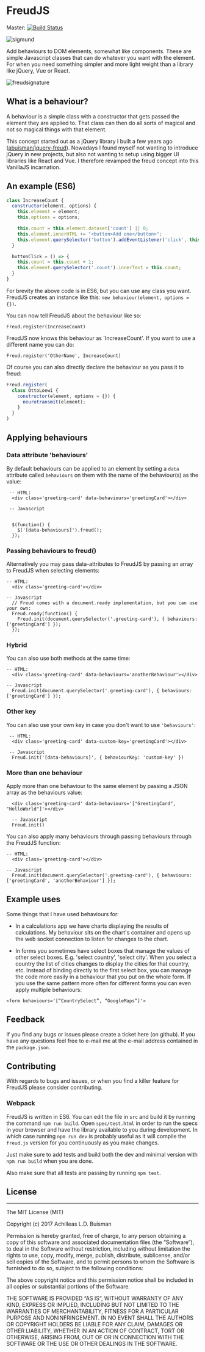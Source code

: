 # FreudJS

Master: [![Build Status](https://travis-ci.org/abuisman/freudjs.svg?branch=master)](https://travis-ci.org/abuisman/freudjs)

![sigmund](https://cloud.githubusercontent.com/assets/27729/9395534/56b81cd0-478f-11e5-9543-7d0afaa5a855.jpg)

Add behaviours to DOM elements, somewhat like components. These are simple Javascript classes that can do whatever you want with the element. For when you need something simpler and more light weight than a library like jQuery, Vue or React.

![freudsignature](https://cloud.githubusercontent.com/assets/27729/9395535/56b9558c-478f-11e5-8994-788cbffadfe5.png)

## What is a behaviour?

A behaviour is a simple class with a constructor that gets passed the element they are applied to. That class can then do all sorts of magical and not so magical things with that element.

This concept started out as a jQuery library I built a few years ago ([abuisman/jquery-freud](https://github.com/abuisman/jquery-freud/)). Nowadays I found myself not wanting to introduce jQuery in new projects, but also not wanting to setup using bigger UI libraries like React and Vue. I therefore revamped the freud concept into this VanillaJS incarnation.

## An example (ES6)

```js
class IncreaseCount {
  constructor(element, options) {
    this.element = element;
    this.options = options;

    this.count = this.element.dataset['count'] || 0;
    this.element.innerHTML += "<button>Add one</button>";
    this.element.querySelector('button').addEventListener('click', this.buttonClick);
  }

  buttonClick = () => {
    this.count = this.count + 1;
    this.element.querySelector('.count').innerText = this.count;
  }
}
```

For brevity the above code is in ES6, but you can use any class you want. FreudJS creates an instance like this: `new behaviour(element, options = {})`.

You can now tell FreudJS about the behaviour like so:

`Freud.register(IncreaseCount)`

FreudJS now knows this behaviour as 'IncreaseCount'. If you want to use a different name you can do:

`Freud.register('OtherName', IncreaseCount)`

Of course you can also directly declare the behaviour as you pass it to freud:

```js
Freud.register(
  class OttoLoewi {
    constructor(element, options = {}) {
      neurotransmit(element);
    }
  }
)
```

## Applying behaviours

### Data attribute 'behaviours'

By default behaviours can be applied to an element by setting a `data` attribute called `behaviours` on them with the name of the behaviour(s) as the value:

````
 -- HTML:
  <div class='greeting-card' data-behaviours='greetingCard'></div>

 -- Javascript


  $(function() {
    $('[data-behaviours]').freud();
  });
````

### Passing behaviours to freud()

Alternatively you may pass data-attributes to FreudJS by passing an array to FreudJS when selecting elements:

````
-- HTML:
  <div class='greeting-card'></div>

-- Javascript
  // Freud comes with a document.ready implementation, but you can use your own:
  Freud.ready(function() {
    Freud.init(document.querySelector('.greeting-card'), { behaviours: ['greetingCard'] });
  });
````

### Hybrid

You can also use both methods at the same time:

````
-- HTML:
  <div class='greeting-card' data-behaviours='anotherBehaviour'></div>

-- Javascript
  Freud.init(document.querySelector('.greeting-card'), { behaviours: ['greetingCard'] });
````

### Other key

You can also use your own key in case you don't want to use `'behaviours'`:

````
 -- HTML:
  <div class='greeting-card' data-custom-key='greetingCard'></div>

 -- Javascript
  Freud.init('[data-behaviours]', { behaviourKey: 'custom-key' })
````

### More than one behaviour

Apply more than one behaviour to the same element by passing a JSON array as the behaviours value:

````
  <div class='greeting-card' data-behaviours='["GreetingCard", "HelloWorld"]'></div>

  -- Javascript
  Freud.init()
````

You can also apply many behaviours through passing behaviours through the FreudJS function:

````
-- HTML:
  <div class='greeting-card'></div>

-- Javascript
  Freud.init(document.querySelector('.greeting-card'), { behaviours: ['greetingCard', 'anotherBehaviour'] });
````

## Example uses

Some things that I have used behaviours for:

- In a calculations app we have charts displaying the results of calculations. My behaviour sits on the chart's container and opens up the web socket connection to listen for changes to the chart.

- In forms you sometimes have select boxes that manage the values of other select boxes. E.g. 'select country', 'select city'. When you select a country the list of cities changes to display the cities for that country, etc. Instead of binding directly to the first select box, you can manage the code more easily in a behaviour that you put on the whole form. If you use the same pattern more often for different forms you can even apply multiple behaviours:

`<form behaviours='[“CountrySelect”, ”GoogleMaps”]'>`

## Feedback

If you find any bugs or issues please create a ticket here (on github). If you have any questions feel free to e-mail me at the e-mail address contained in the `package.json`.

## Contributing

With regards to bugs and issues, or when you find a killer feature for FreudJS please consider contributing.

### Webpack

FreudJS is written in ES6. You can edit the file in `src` and build it by running the command `npm run build`. Open `spec/test.html` in order to run the specs in your browser and have the library available to you during development. In which case running `npm run dev` is probably useful as it will compile the `freud.js` version for you continuously as you make changes.

Just make sure to add tests and build both the dev and minimal version with `npm run build` when you are done.

Also make sure that all tests are passing by running `npm test`.

## License

--------------

The MIT License (MIT)

Copyright (c) 2017 Achilleas L.D. Buisman

Permission is hereby granted, free of charge, to any person obtaining a copy
of this software and associated documentation files (the “Software”), to deal
in the Software without restriction, including without limitation the rights
to use, copy, modify, merge, publish, distribute, sublicense, and/or sell
copies of the Software, and to permit persons to whom the Software is
furnished to do so, subject to the following conditions:

The above copyright notice and this permission notice shall be included in all
copies or substantial portions of the Software.

THE SOFTWARE IS PROVIDED “AS IS”, WITHOUT WARRANTY OF ANY KIND, EXPRESS OR
IMPLIED, INCLUDING BUT NOT LIMITED TO THE WARRANTIES OF MERCHANTABILITY,
FITNESS FOR A PARTICULAR PURPOSE AND NONINFRINGEMENT. IN NO EVENT SHALL THE
AUTHORS OR COPYRIGHT HOLDERS BE LIABLE FOR ANY CLAIM, DAMAGES OR OTHER
LIABILITY, WHETHER IN AN ACTION OF CONTRACT, TORT OR OTHERWISE, ARISING FROM,
OUT OF OR IN CONNECTION WITH THE SOFTWARE OR THE USE OR OTHER DEALINGS IN THE
SOFTWARE.
